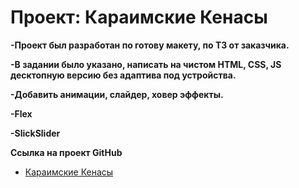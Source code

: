 # Проект: Караимские Кенасы

**-Проект был разработан по готову макету, по ТЗ от заказчика.**

**-В задании было указано, написать на чистом HTML, CSS, JS десктопную версию без адаптива под устройства.**

**-Добавить анимации, слайдер, ховер эффекты.**

**-Flex**

**-SlickSlider**


**Ссылка на проект GitHub**

* [ Караимские Кенасы]( https://derezaivan.github.io/karaimskie_kenasi/index.html)
